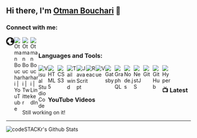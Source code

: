 ## Hi there, I'm [Otman Bouchari][website] 👋

<!-- ## Latest course

<div align="center">
  <table border="0" cellspacing="0" cellpadding="0">
    <thead>
      <tr>
        <th>
          <strong><a href="https://realworldjamstack.dev/">realworldjamstack.dev</a></strong>
        </th>
      </tr>
    </thead>
    <tbody>
      <tr>
        <td>
          <a href="https://realworldjamstack.dev/">
            <img
              alt="Learn jamstack by building realworld apps"
              src="https://images.ctfassets.net/ka0lider8v0h/4JO8QwBbdxXt27CFhXpZiQ/da2a164875985d27126dc9fae2db5c0b/real-world-jamstack.gif"
            />
          </a>
        </td>
      </tr>
    </tbody>
  </table>
</div> -->


<!-- ## I'm a Developer, and Teacher!
- 🥳 I Just released a new course [Real world jamstack](https://realworldjamstack.dev/)
- 🌱 I’m currently learning everything JAMstack 🤣
- 👯 I’m looking to collaborate with other content creators
- ⚡ Fun fact: I love BBQ -->

### Connect with me:

[<img align="left" alt="obouchari.me" width="22px" src="https://raw.githubusercontent.com/iconic/open-iconic/master/svg/globe.svg" />][website]
[<img align="left" alt="Otman Bouchari | YouTube" width="22px" src="https://cdn.jsdelivr.net/npm/simple-icons@v3/icons/youtube.svg" />][youtube]
[<img align="left" alt="Otman Bouchari | Twitter" width="22px" src="https://cdn.jsdelivr.net/npm/simple-icons@v3/icons/twitter.svg" />][twitter]
[<img align="left" alt="Otman Bouchari | LinkedIn" width="22px" src="https://cdn.jsdelivr.net/npm/simple-icons@v3/icons/linkedin.svg" />][linkedin]


<br />

### Languages and Tools:

[<img align="left" alt="Visual Studio Code" width="26px" src="https://cdn.svgporn.com/logos/visual-studio-code.svg" />][vscode]
[<img align="left" alt="HTML5" width="26px" src="https://cdn.svgporn.com/logos/html-5.svg" />][html5]
[<img align="left" alt="CSS3" width="26px" src="https://cdn.svgporn.com/logos/css-3.svg" />][css3]
[<img align="left" alt="Tailwind" width="26px" src="https://cdn.svgporn.com/logos/tailwindcss-icon.svg" />][tailwind]
[<img align="left" alt="JavaScript" width="26px" src="https://cdn.svgporn.com/logos/javascript.svg" />][js]
[<img align="left" alt="React" width="26px" src="https://cdn.svgporn.com/logos/react.svg" />][react]
[<img align="left" alt="Vue" width="26px" src="https://cdn.svgporn.com/logos/vue.svg" />][vue]
[<img align="left" alt="Gatsby" width="26px" src="https://cdn.svgporn.com/logos/gatsby.svg" />][gatsby]
[<img align="left" alt="GraphQL" width="26px" src="https://cdn.svgporn.com/logos/graphql.svg" />][graphql]
[<img align="left" alt="Node.js" width="26px" src="https://cdn.svgporn.com/logos/nodejs-icon.svg" />][node]
[<img align="left" alt="NestJS" width="26px" src="https://cdn.svgporn.com/logos/nestjs.svg" />][nest]
[<img align="left" alt="Git" width="26px" src="https://cdn.svgporn.com/logos/git-icon.svg" />][git]
[<img align="left" alt="GitHub" width="26px" src="https://cdn.svgporn.com/logos/github-icon.svg" />][github]
[<img align="left" alt="Hyper" width="26px" src="https://cdn.svgporn.com/logos/hyper.svg" />][hyper]

<br />
<br />


### 📺 Latest YouTube Videos
<!-- YOUTUBE:START -->
Still working on it!
<!-- - [Creating  Gatsbyjs  Recipes for Tailwindcss and Contentful](https://www.youtube.com/watch?v=4mr-iqdsz-Q)
- [Live Stream - Migrate a plain React app to Gatsby](https://www.youtube.com/watch?v=uTQFVmnGB7o)
- [02 Build a social network app using the JAMstack - CRUD](https://www.youtube.com/watch?v=QQhTuESUP4A)
- [Prevent css grid items stretch](https://www.youtube.com/watch?v=DGoeAUB9VLQ)
- [01 Build a social network app using the JAMstack - Project setup and Auth](https://www.youtube.com/watch?v=L6-z15IvZ3k) -->
<!-- YOUTUBE:END -->

<!-- --- -->

<!-- ### 📕 Latest Blog Posts -->
<!-- BLOG-POST-LIST:START -->
<!-- - [Getting Started with Gatsbyjs recipes](https://khaledgarbaya.net/articles/getting-started-with-gatsbyjs-recipes)
- [Gatsby As a Replacement for Create-react-app](https://khaledgarbaya.net/articles/gatsby-as-a-replacement-for-create-react-app)
- [Tl;Dr GraphQL](https://khaledgarbaya.net/articles/tl-dr-graphql)
- [How to create a node js command line tool with yargs middleware](https://khaledgarbaya.net/articles/how-to-create-a-node-js-command-line-tool-with-yargs-middleware)
- [Moving from create-react-app to Gatsby.js](https://khaledgarbaya.net/articles/moving-from-create-react-app-to-gatsby-js) -->
<!-- BLOG-POST-LIST:END -->

---

<img align="left" alt="codeSTACKr's Github Stats" src="https://github-readme-stats.vercel.app/api?username=obouchari&show_icons=true&hide_border=true" />

[website]: https://obouchari.me
[twitter]: https://twitter.com/obouchari
[youtube]: https://www.youtube.com/channel/UChLDblifp0g9hs7BKJTdLNQ
[linkedin]: https://linkedin.com/in/obouchari

<!-- TechStack Links -->
[vscode]: https://code.visualstudio.com
[html5]: https://htmlreference.io
[css3]: https://cssreference.io
[tailwind]: https://tailwindcss.com
[js]: https://developer.mozilla.org/en-US/docs/Web/JavaScript
[react]: https://reactjs.org
[vue]: https://vuejs.org
[gatsby]: https://www.gatsbyjs.com
[graphql]: https://graphql.org
[node]: https://nodejs.org/en
[nest]: https://nestjs.com
[git]: https://git-scm.com
[github]: https://github.com
[hyper]: https://hyper.is
